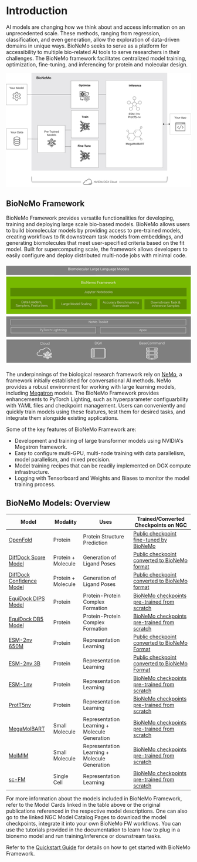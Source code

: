# Introduction

AI models are changing how we think about and access information on an unprecedented scale. These methods, ranging from regression, classification, and even generation, allow the exploration of data-driven domains in unique ways. BioNeMo seeks to serve as a platform for accessibility to multiple bio-related AI tools to serve researchers in their challenges. The BioNeMo framework facilitates centralized model training, optimization, fine-tuning, and inferencing for protein and molecular design.

![](./images/bionemo_overview_2.png)

## BioNeMo Framework
BioNeMo Framework provides versatile functionalities for developing, training and deploying large scale bio-based models. BioNeMo allows users to build biomolecular models by providing access to pre-trained models, creating workflows to fit downstream task models from embeddings, and generating biomolecules that meet user-specified criteria based on the fit model. Built for supercomputing scale, the framework allows developers to easily configure and deploy distributed multi-node jobs with minimal code. 

![](./images/bionemo_overview_1.png)

The underpinnings of the biological research framework rely on [NeMo](https://docs.nvidia.com/deeplearning/nemo/user-guide/docs/en/stable/starthere/intro.html), a framework initially established for conversational AI methods. NeMo provides a robust environment for working with large learning models, including [Megatron](https://docs.nvidia.com/deeplearning/nemo/user-guide/docs/en/stable/nlp/megatron.html) models. The BioNeMo Framework provides enhancements to PyTorch Lighting, such as hyperparameter configuarbility with YAML files and checkpoint management. Users can conveniently and quickly train models using these features, test them for desired tasks, and integrate them alongside existing applications. 

Some of the key features of BioNeMo Framework are:

* Development and training of large transformer models using NVIDIA's Megatron framework.
* Easy to configure multi-GPU, multi-node training with data parallelism, model parallelism, and mixed precision.
* Model training recipes that can be readily implemented on DGX compute infrastructure.
* Logging with Tensorboard and Weights and Biases to monitor the model training process.


## BioNeMo Models: Overview


| **Model**                                               | **Modality**             | **Uses**                                      |**Trained/Converted Checkpoints on NGC**           |
|---------------------------------------------------------|--------------------------|-----------------------------------------------|---------------------------------------------------|
| [OpenFold](./models/openfold.md)                        | Protein                  | Protein Structure Prediction                  | [Public checkpoint fine-tuned by BioNeMo](https://registry.ngc.nvidia.com/orgs/nvidia/teams/clara/models/openfold)     |
| [DiffDock Score Model](./models/diffdock.md)            | Protein + Molecule       | Generation of Ligand Poses                    | [Public checkpoint converted to BioNeMo format](https://registry.ngc.nvidia.com/orgs/nvidia/teams/clara/models/dnabert)     |
| [DiffDock Confidence Model](./models/diffdock.md)       | Protein + Molecule       | Generation of Ligand Poses                    | [Public checkpoint converted to BioNeMo format](https://registry.ngc.nvidia.com/orgs/nvidia/teams/clara/models/diffdock_confidence)        |
| [EquiDock DIPS Model](./models/equidock.md)             | Protein                  | Protein-Protein Complex Formation             | [BioNeMo checkpoints pre-trained from scratch](https://registry.ngc.nvidia.com/orgs/nvidia/teams/clara/models/equidock_dips)               |
| [EquiDock DB5 Model](./models/equidock.md)              | Protein                  | Protein-Protein Complex Formation             | [BioNeMo checkpoints pre-trained from scratch](https://registry.ngc.nvidia.com/orgs/nvidia/teams/clara/models/equidock_db5)                |
| [ESM-2nv 650M](./models/esm2-nv.md)                     | Protein                  | Representation Learning                       | [Public checkpoint converted to BioNeMo Format](https://catalog.ngc.nvidia.com/orgs/nvidia/teams/clara/models/esm2nv650m)                  |
| [ESM-2nv 3B](./models/esm2-nv.md)                       | Protein                  | Representation Learning                       | [Public checkpoint converted to BioNeMo Format](https://catalog.ngc.nvidia.com/orgs/nvidia/teams/clara/models/esm2nv3b)                    |
| [ESM-1nv](./models/esm1-nv.md)                          | Protein                  | Representation Learning                       | [BioNeMo checkpoints pre-trained from scratch](https://catalog.ngc.nvidia.com/orgs/nvidia/teams/clara/models/esm1nv)                       |
| [ProtT5nv](./models/prott5nv.md)                        | Protein                  | Representation Learning                       | [BioNeMo checkpoints pre-trained from scratch](https://catalog.ngc.nvidia.com/orgs/nvidia/teams/clara/models/prott5nv)                     |
| [MegaMolBART](./models/megamolbart.md)                  | Small Molecule           | Representation Learning + Molecule Generation | [BioNeMo checkpoints pre-trained from scratch](https://catalog.ngc.nvidia.com/orgs/nvidia/teams/clara/models/megamolbart)                  |
| [MolMIM](./models/molmim.md)                  | Small Molecule           | Representation Learning + Molecule Generation | [BioNeMo checkpoints pre-trained from scratch](https://catalog.ngc.nvidia.com/orgs/nvidia/teams/clara/models/molmim)                  |
| [sc-FM](./models/sc-fm.md)                  | Single Cell           | Representation Learning | [BioNeMo checkpoints pre-trained from scratch](https://catalog.ngc.nvidia.com/orgs/nvidia/teams/clara/models/sc-fm)                  |

For more information about the models included in BioNeMo Framework, refer to the Model Cards linked in the table above or the original publications referenced in the respective model descriptions. One can also go to the linked NGC Model Catalog Pages to download the model checkpoints, integrate it into your own BioNeMo FW workflows. You can use the tutorials provided in the documentation to learn how to plug in a bionemo model and run training/inference or downstream tasks.

Refer to the [Quickstart Guide](./quickstart-fw.md) for details on how to get started with BioNeMo Framework.
